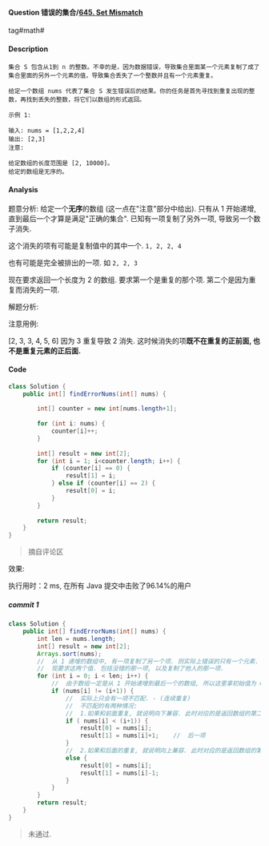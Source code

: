#### Question 错误的集合/[645. Set Mismatch](https://leetcode-cn.com/problems/set-mismatch/)

tag#math#



#### Description

```
集合 S 包含从1到 n 的整数。不幸的是，因为数据错误，导致集合里面某一个元素复制了成了集合里面的另外一个元素的值，导致集合丢失了一个整数并且有一个元素重复。

给定一个数组 nums 代表了集合 S 发生错误后的结果。你的任务是首先寻找到重复出现的整数，再找到丢失的整数，将它们以数组的形式返回。

示例 1:

输入: nums = [1,2,2,4]
输出: [2,3]
注意:

给定数组的长度范围是 [2, 10000]。
给定的数组是无序的。
```



#### Analysis

题意分析: 给定一个**无序**的数组 (这一点在"注意"部分中给出). 只有从 1 开始递增, 直到最后一个才算是满足"正确的集合". 已知有一项复制了另外一项, 导致另一个数子消失.

这个消失的项有可能是复制值中的其中一个. `1, 2, 2, 4`

也有可能是完全被排出的一项. 如 `2, 2, 3`

现在要求返回一个长度为 2 的数组. 要求第一个是重复的那个项. 第二个是因为重复而消失的一项.

解题分析:

注意用例:

[2, 3, 3, 4, 5, 6] 因为 3 重复导致 2 消失. 这时候消失的项**既不在重复的正前面, 也不是重复元素的正后面.**

#### Code

```java
class Solution {
    public int[] findErrorNums(int[] nums) {
        
        int[] counter = new int[nums.length+1];
        
        for (int i: nums) {
            counter[i]++;
        }
        
        int[] result = new int[2];
        for (int i = 1; i<counter.length; i++) {
            if (counter[i] == 0) {
                result[1] = i;
            } else if (counter[i] == 2) {
                result[0] = i;
            }
        }
        
        return result;
    }
}
```

> 摘自评论区

效果:

执行用时：2 ms, 在所有 Java 提交中击败了96.14%的用户

##### commit 1

```java
class Solution {
    public int[] findErrorNums(int[] nums) {
        int len = nums.length;
        int[] result = new int[2];
        Arrays.sort(nums);
        //  从 1 递增的数组中, 有一项复制了另一个项. 则实际上错误的只有一个元素.
        //  现要求这两个值. 包括没错的那一项, 以及复制了他人的那一项.        
        for (int i = 0; i < len; i++) {
            //  由于数组一定是从 1 开始递增到最后一个的数组, 所以这里拿初始值为 0 的 i+1 进行匹配
            if (nums[i] != (i+1)) {
                //  实际上只会有一项不匹配. - (连续重复)                
                //  不匹配的有两种情况:
                //  1.如果和前面重复, 就说明向下兼容. 此时对应的是返回数组的第二项 result[1]. 第一项为原来的值.
                if ( nums[i] < (i+1)) {                    
                    result[0] = nums[i];
                    result[1] = nums[i]+1;    //  后一项
                } 
                //  2.如果和后面的重复, 就说明向上兼容. 此时对应的是返回数组的第一项 result[0]. 第二项为 i+1;
                else {
                    result[0] = nums[i];
                    result[1] = nums[i]-1;
                }                                
            }
        }
        return result;
    }
}
```

> 未通过.







